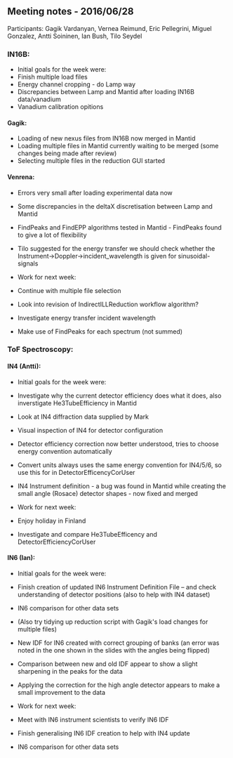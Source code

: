 ## Meeting notes - 2016/06/28

Participants: Gagik Vardanyan, Vernea Reimund, Eric Pellegrini, Miguel Gonzalez, Antti Soininen, Ian Bush, Tilo Seydel

### IN16B:

* Initial goals for the week were:
 * Finish multiple load files
 * Energy channel cropping - do Lamp way
 * Discrepancies between Lamp and Mantid after loading IN16B data/vanadium
 * Vanadium calibration opitions

#### Gagik:

* Loading of new nexus files from IN16B now merged in Mantid
* Loading multiple files in Mantid currently waiting to be merged (some changes being made after review)
* Selecting multiple files in the reduction GUI started

#### Venrena:

* Errors very small after loading experimental data now
* Some discrepancies in the deltaX discretisation between Lamp and Mantid
* FindPeaks and FindEPP algorithms tested in Mantid - FindPeaks found to give a lot of flexibility
* Tilo suggested for the energy transfer we should check whether the Instrument->Doppler->incident_wavelength is given for sinusoidal-signals

* Work for next week:
 * Continue with multiple file selection
 * Look into revision of IndirectILLReduction workflow algorithm?
 * Investigate energy transfer incident wavelength
 * Make use of FindPeaks for each spectrum (not summed)

### ToF Spectroscopy:

#### IN4 (Antti):

* Initial goals for the week were:
 * Investigate why the current detector efficiency does what it does, also inverstigate He3TubeEfficiency in Mantid
 * Look at IN4 diffraction data supplied by Mark
 * Visual inspection of IN4 for detector configuration

* Detector efficiency correction now better understood, tries to choose energy convention automatically
* Convert units always uses the same energy convention for IN4/5/6, so use this for in DetectorEfficencyCorUser
* IN4 Instrument definition - a bug was found in Mantid while creating the small angle (Rosace) detector shapes - now fixed and merged

* Work for next week:
 * Enjoy holiday in Finland
 * Investigate and compare He3TubeEfficency and DetectorEfficiencyCorUser

#### IN6 (Ian):

* Initial goals for the week were:
 * Finish creation of updated IN6 Instrument Definition File – and check understanding of detector positions (also to help with IN4 dataset)
 * IN6 comparison for other data sets
 * (Also try tidying up reduction script with Gagik's load changes for multiple files)

* New IDF for IN6 created with correct grouping of banks (an error was noted in the one shown in the slides with the angles being flipped)
* Comparison between new and old IDF appear to show a slight sharpening in the peaks for the data
* Applying the correction for the high angle detector appears to make a small improvement to the data

* Work for next week:
 * Meet with IN6 instrument scientists to verify IN6 IDF
 * Finish generalising IN6 IDF creation to help with IN4 update
 * IN6 comparison for other data sets






